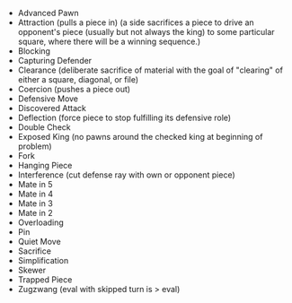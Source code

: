 - Advanced Pawn
- Attraction (pulls a piece in) (a side sacrifices a piece to drive an opponent's piece (usually but not always the king) to some particular square, where there will be a winning sequence.)
- Blocking
- Capturing Defender
- Clearance (deliberate sacrifice of material with the goal of "clearing" of either a square, diagonal, or file)
- Coercion (pushes a piece out)
- Defensive Move
- Discovered Attack
- Deflection (force piece to stop fulfilling its defensive role)
- Double Check
- Exposed King (no pawns around the checked king at beginning of problem)
- Fork
- Hanging Piece
- Interference (cut defense ray with own or opponent piece)
- Mate in 5
- Mate in 4
- Mate in 3
- Mate in 2
- Overloading
- Pin
- Quiet Move
- Sacrifice
- Simplification
- Skewer
- Trapped Piece
- Zugzwang (eval with skipped turn is > eval)

